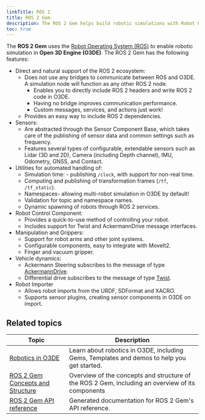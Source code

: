```yaml
---
linkTitle: ROS 2
title: ROS 2 Gem
description: The ROS 2 Gem helps build robotic simulations with Robot Operating System (ROS) 2 in Open 3D Engine (O3DE).
toc: true
---
```


<!-- # O3DE ROS 2 Gem -->

The **ROS 2 Gem** uses the [Robot Operating System (ROS)](https://docs.ros.org/en/rolling/index.html) to enable
robotic simulation in **Open 3D Engine (O3DE)**. The ROS 2 Gem has the following features:

* Direct and natural support of the ROS 2 ecosystem:
    * Does not use any bridges to communicate between ROS and O3DE. A simulation node will function as any other ROS 2 node.
        * Enables you to directly include ROS 2 headers and write ROS 2 code in O3DE.
        * Having no bridge improves communication performance.
        * Custom messages, services, and actions just work!
    * Provides an easy way to include ROS 2 dependencies.
* Sensors:
    * Are abstracted through the Sensor Component Base, which takes care of the publishing of sensor data and common settings such as frequency. 
    * Features several types of configurable, extendable sensors such as Lidar (3D and 2D), Camera (including Depth channel), IMU, Odometry, GNSS, and Contact.
* Utilities for automated handling of:
    * Simulation time: - publishing `/clock`, with support for non-real time.
    * Computing and publishing of transformation frames (`/tf`, `/tf_static`).
    * Namespaces- allowing multi-robot simulation in O3DE by default!
    * Validation for topic and namespace names.
    * Dynamic spawning of robots through ROS 2 services.
* Robot Control Component:
    * Provides a quick-to-use method of controlling your robot.
    * Includes support for Twist and AckermannDrive message interfaces.
* Manipulation and Grippers:
    * Support for robot arms and other joint systems.
    * Configurable components, easy to integrate with MoveIt2.
    * Finger and vacuum gripper.
* Vehicle dynamics: 
    * Ackermann Steering subscribes to the message of type [AckermannDrive](http://docs.ros.org/en/api/ackermann_msgs/html/msg/AckermannDrive.html).
    * Differential drive subscribes to the message of type [Twist](http://docs.ros.org/en/noetic/api/geometry_msgs/html/msg/Twist.html).
* Robot Importer
    * Allows robot imports from the URDF, SDFormat and XACRO.
    * Supports sensor plugins, creating sensor components in O3DE on import. 

## Related topics

| Topic                                                                                                             | Description                                                                                      |
|-------------------------------------------------------------------------------------------------------------------|--------------------------------------------------------------------------------------------------|
| [Robotics in O3DE](/docs/user-guide/interactivity/robotics)                                                       | Learn about robotics in O3DE, including Gems, Templates and demos to help you get started.       |
| [ROS 2 Gem Concepts and Structure](/docs/user-guide/interactivity/robotics/concepts-and-components-overview.md)   | Overview of the concepts and structure of the ROS 2 Gem, including an overview of its components |
| [ROS 2 Gem API reference](/docs/api/gems/ros2)                                                                    | Generated documentation for ROS 2 Gem's API reference.                                           |
